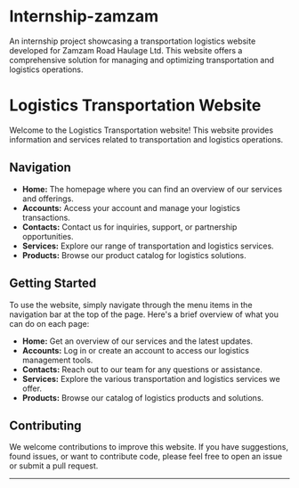 # Internship-zamzam
An internship project showcasing a transportation logistics website developed for Zamzam Road Haulage Ltd. This website offers a comprehensive solution for managing and optimizing transportation and logistics operations.
# Logistics Transportation Website

Welcome to the Logistics Transportation website! This website provides information and services related to transportation and logistics operations.

## Navigation

- **Home:** The homepage where you can find an overview of our services and offerings.
- **Accounts:** Access your account and manage your logistics transactions.
- **Contacts:** Contact us for inquiries, support, or partnership opportunities.
- **Services:** Explore our range of transportation and logistics services.
- **Products:** Browse our product catalog for logistics solutions.

## Getting Started

To use the website, simply navigate through the menu items in the navigation bar at the top of the page. Here's a brief overview of what you can do on each page:

- **Home:** Get an overview of our services and the latest updates.
- **Accounts:** Log in or create an account to access our logistics management tools.
- **Contacts:** Reach out to our team for any questions or assistance.
- **Services:** Explore the various transportation and logistics services we offer.
- **Products:** Browse our catalog of logistics products and solutions.

## Contributing

We welcome contributions to improve this website. If you have suggestions, found issues, or want to contribute code, please feel free to open an issue or submit a pull request.



---



